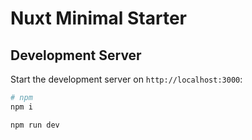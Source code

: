 # Nuxt Minimal Starter

## Development Server

Start the development server on `http://localhost:3000`:

```bash
# npm
npm i

npm run dev

```

